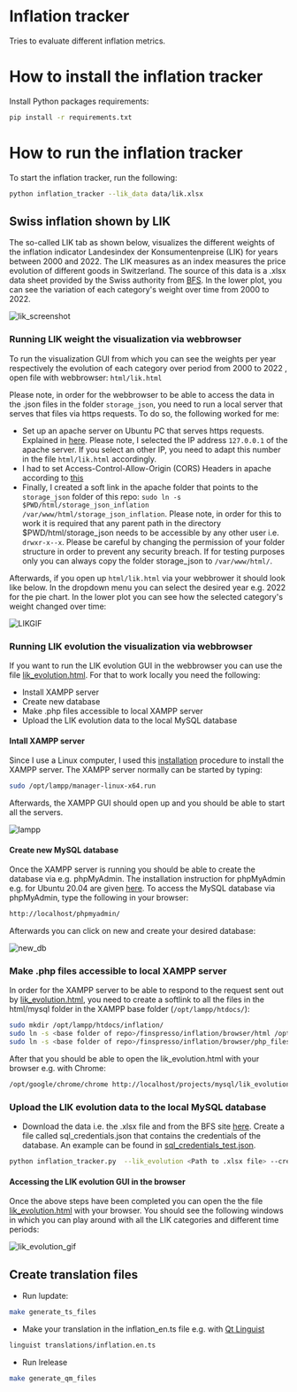 # Inflation tracker

Tries to evaluate different inflation metrics.

# How to install the inflation tracker

Install Python packages requirements:

```sh
pip install -r requirements.txt
```

# How to run the inflation tracker

To start the inflation tracker, run the following:

```sh
python inflation_tracker --lik_data data/lik.xlsx
```

## Swiss inflation shown by LIK

The so-called LIK tab as shown below, visualizes the different weights of the inflation indicator Landesindex der Konsumentenpreise (LIK) for years between 2000 and 2022. The LIK measures as an index measures the price evolution of different goods in Switzerland. The source of this data is a .xlsx data sheet provided by the Swiss authority from [BFS](https://www.bfs.admin.ch/bfs/de/home/statistiken/preise/erhebungen/lik/warenkorb.assetdetail.21484892.html). In the lower plot, you can see the variation of each category's weight over time from 2000 to 2022.

![lik_screenshot](images/lik_screenshot2.png)

### Running LIK weight the visualization via webbrowser

To run the visualization GUI from which you can see the weights per year respectively the evolution of each category over period from 2000 to 2022 , open file with webbrowser:
`html/lik.html`

Please note, in order for the webbrowser to be able to access the data in the .json files in the folder `storage_json`, you need to run a local server that serves that files via https requests. To do so, the following worked for me:

- Set up an apache server on Ubuntu PC that serves https requests. Explained in [here](https://techexpert.tips/apache/enable-https-apache/). Please note, I selected the IP address `127.0.0.1` of the apache server. If you select an other IP, you need to adapt this number in the file `html/lik.html` accordingly.
- I had to set Access-Control-Allow-Origin (CORS) Headers in apache according to [this](https://ubiq.co/tech-blog/set-access-control-allow-origin-cors-headers-apache/)
- Finally, I created a soft link in the apache folder that points to the `storage_json` folder of this repo: `sudo ln -s $PWD/html/storage_json_inflation /var/www/html/storage_json_inflation`. Please note, in order for this to work it is required that any parent path in the directory $PWD/html/storage_json needs to be accessible by any other user i.e. `drwxr-x--x`. Please be careful by changing the permission of your folder structure in order to prevent any security breach. If for testing purposes only you can always copy the folder storage_json to `/var/www/html/`.

Afterwards, if you open up `html/lik.html` via your webbrower it should look like below. In the dropdown menu you can select the desired year e.g. 2022 for the pie chart. In the lower plot you can see how the selected category's weight changed over time:

![LIKGIF](images/lik_weight_html.gif)

### Running LIK evolution the visualization via webbrowser

If you want to run the LIK evolution GUI in the webbrowser you can use the file [lik_evolution.html](html/mysql/lik_evolution.html). For that to work locally you need the following:

- Install XAMPP server
- Create new database
- Make .php files accessible to local XAMPP server
- Upload the LIK evolution data to the local MySQL database

#### Intall XAMPP server

Since I use a Linux computer, I used this [installation](https://vitux.com/ubuntu-xampp/) procedure to install the XAMPP server. The XAMPP server normally can be started by typing:

```sh
sudo /opt/lampp/manager-linux-x64.run
```

Afterwards, the XAMPP GUI should open up and you should be able to start all the servers.

![lampp](images/lampp.png)

#### Create new MySQL database

Once the XAMPP server is running you should be able to create the database via e.g. phpMyAdmin. The installation instruction for phpMyAdmin e.g. for Ubuntu 20.04 are given [here](https://www.digitalocean.com/community/tutorials/how-to-install-and-secure-phpmyadmin-on-ubuntu-20-04). To access the MySQL database via phpMyAdmin, type the following in your browser:

```sh
http://localhost/phpmyadmin/
```

Afterwards you can click on new and create your desired database:

![new_db](images/new_db.png)

### Make .php files accessible to local XAMPP server

In order for the XAMPP server to be able to respond to the request sent out by [lik_evolution.html](html/mysql/lik_evolution.html), you need to create a softlink to all the files in the html/mysql folder in the XAMPP base folder (`/opt/lampp/htdocs/`):

```sh
sudo mkdir /opt/lampp/htdocs/inflation/
sudo ln -s <base folder of repo>/finspresso/inflation/browser/html /opt/lampp/htdocs/inflation/html
sudo ln -s <base folder of repo>/finspresso/inflation/browser/php_files /opt/lampp/htdocs/inflation/php_files
```

After that you should be able to open the lik_evolution.html with your browser e.g. with Chrome:

```sh
/opt/google/chrome/chrome http://localhost/projects/mysql/lik_evolution.html
```

### Upload the LIK evolution data to the local MySQL database

- Download the data i.e. the .xlsx file and from the BFS site [here](https://www.bfs.admin.ch/bfs/de/home/statistiken/preise/landesindex-konsumentenpreise/detailresultate.assetdetail.23925501.html). Create a file called sql_credentials.json that contains the credentials of the database. An example can be found in [sql_credentials_test.json](sql_credentials_test.json).

```sh
python inflation_tracker.py  --lik_evolution <Path to .xlsx file> --credentials_file sql_credentials.json --upload_to_sql
```

#### Accessing the LIK evolution GUI in the browser

Once the above steps have been completed you can open the the file [lik_evolution.html](html/mysql/lik_evolution.html) with your browser. You should see the following windows in which you can play around with all the LIK categories and different time periods:

![lik_evolution_gif](images/lik_evolution.gif)

## Create translation files

- Run lupdate:

```sh
make generate_ts_files
```

- Make your translation in the inflation_en.ts file e.g. with [Qt Linguist](https://doc.qt.io/qt-5/linguist-translators.html)

```sh
linguist translations/inflation.en.ts
```

- Run lrelease

```sh
make generate_qm_files
```
